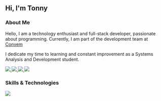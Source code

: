 ## Hi, I'm Tonny

### About Me

Hello, I am a technology enthusiast and full-stack developer, passionate about programming. Currently, I am part of the development team at [Convem](https://www.linkedin.com/company/convem-fintech)

I dedicate my time to learning and constant improvement as a Systems Analysis and Development student.

<div>
  <a href = "mailto:tonnyfrancis161@poli.ufrj.br">
   <img src="https://img.shields.io/badge/Gmail-D14836?style=for-the-badge&logo=gmail&logoColor=white" target="_blank">
  </a>
  <a href="https://www.linkedin.com/in/tonny-francis/" target="_blank">
   <img src="https://img.shields.io/badge/-LinkedIn-%230077B5?style=for-the-badge&logo=linkedin&logoColor=white" target="_blank">
  </a>
    <a href="https://api.whatsapp.com/send/?phone=%2B5521973783765&text&type=phone_number&app_absent=0">
   <img src="https://img.shields.io/badge/WhatsApp-25D366?style=for-the-badge&logo=whatsapp&logoColor=white"/>
  </a>
  <a href="https://www.instagram.com/_tonnyfr/">
   <img src="https://img.shields.io/badge/Instagram-%23E4405F.svg?style=for-the-badge&logo=Instagram&logoColor=white"/>
  </a>
</div>

### Skills & Technologies

<div>
  <img src="https://skillicons.dev/icons?i=aws,angular,css,docker,golang,git,gitlab,html,javascript,mysql,nodejs,python,react,next,typescript">
</div>

